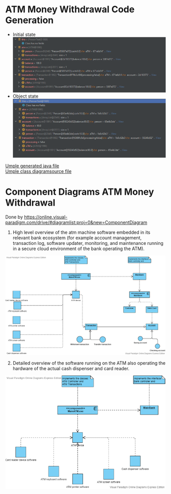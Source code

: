 # ATM Money Withdrawal Code Generation
* Initial state
![image](/Team%20folder/images/lab4/lab4_atm_umple_test_1.PNG)
* Object state
![image](/Team%20folder/images/lab4/lab4_atm_umple_test_2.PNG)

[Umple generated java file](../Sander%20Jenk/umpleAtm.java)  
[Umple class  diagramsource file](../Sander%20Jenk/umpleAtm.txt)



# Component Diagrams ATM Money Withdrawal

Done by  https://online.visual-paradigm.com/drive/#diagramlist:proj=0&new=ComponentDiagram

1. High level overview of the atm machine software embedded in its relevant bank ecosystem (for example account management, transaction log, software updater, monitoring, and maintenance running in a secure cloud environment of the bank operating the ATM).

![image](/Team%20folder/images/Component%20Diagrams%20ATM%20Money%20Withdrawal%20ex%201.png)


2. Detailed overview of the software running on the ATM also operating the hardware of the actual cash dispenser and card reader.


![image](/Team%20folder/images/Component%20Diagrams%20ATM%20ex%202.vpd.png)



